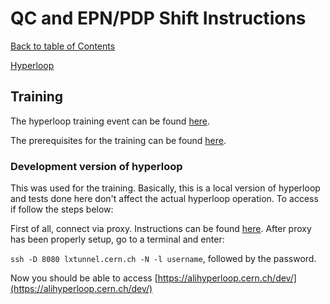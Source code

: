 # QC and EPN/PDP Shift Instructions

[Back to table of Contents](../README.md)

[Hyperloop](https://alimonitor.cern.ch/hyperloop/)

## Training

The hyperloop training event can be found [here](https://indico.cern.ch/event/1122163/).

The prerequisites for the training can be found [here](https://docs.google.com/document/d/1ZLGyHL5eUsYWQUJzI7Nt_l5218UIw8lzyWf0SohoQNA/edit).

### Development version of hyperloop

This was used for the training. Basically, this is a local version of hyperloop and tests done here don't affect the actual hyperloop operation. To access if follow the steps below:

First of all, connect via proxy. Instructions can be found [here](https://security.web.cern.ch/recommendations/en/ssh_browsing.shtml).
After proxy has been properly setup, go to a terminal and enter:

```ssh -D 8080 lxtunnel.cern.ch -N -l username```, followed by the password.

Now you should be able to access [https://alihyperloop.cern.ch/dev/](https://alihyperloop.cern.ch/dev/)